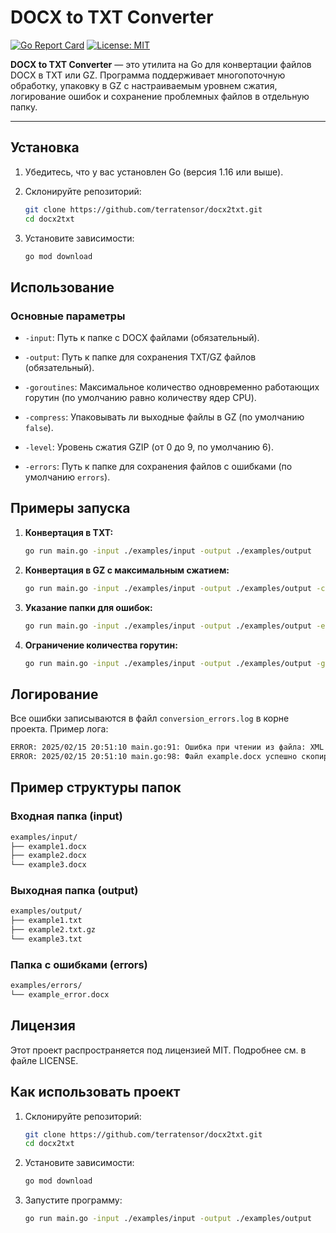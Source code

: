 # DOCX to TXT Converter

[![Go Report Card](https://goreportcard.com/badge/github.com/terratensor/docx2txt)](https://goreportcard.com/report/github.com/terratensor/docx2txt)
[![License: MIT](https://img.shields.io/badge/License-MIT-blue.svg)](https://opensource.org/licenses/MIT)

**DOCX to TXT Converter** — это утилита на Go для конвертации файлов DOCX в TXT или GZ. Программа поддерживает многопоточную обработку, упаковку в GZ с настраиваемым уровнем сжатия, логирование ошибок и сохранение проблемных файлов в отдельную папку.

---

## Установка

1. Убедитесь, что у вас установлен Go (версия 1.16 или выше).
2. Склонируйте репозиторий:

   ```bash
   git clone https://github.com/terratensor/docx2txt.git
   cd docx2txt
   ```
3. Установите зависимости:

   ```bash
   go mod download
   ```

## Использование

### Основные параметры
- `-input`: Путь к папке с DOCX файлами (обязательный).

- `-output`: Путь к папке для сохранения TXT/GZ файлов (обязательный).

- `-goroutines`: Максимальное количество одновременно работающих горутин (по умолчанию равно количеству ядер CPU).

- `-compress`: Упаковывать ли выходные файлы в GZ (по умолчанию `false`).

- `-level`: Уровень сжатия GZIP (от 0 до 9, по умолчанию 6).

- `-errors`: Путь к папке для сохранения файлов с ошибками (по умолчанию `errors`).

## Примеры запуска
1. **Конвертация в TXT:**

   ```bash
   go run main.go -input ./examples/input -output ./examples/output
   ```
2. **Конвертация в GZ с максимальным сжатием:**

   ```bash
   go run main.go -input ./examples/input -output ./examples/output -compress -level 9
   ```
3. **Указание папки для ошибок:**

   ```bash
   go run main.go -input ./examples/input -output ./examples/output -errors ./examples/errors
   ```
4. **Ограничение количества горутин:**

   ```bash
   go run main.go -input ./examples/input -output ./examples/output -goroutines 4
   ```

## Логирование

Все ошибки записываются в файл `conversion_errors.log` в корне проекта. Пример лога:

```bash
ERROR: 2025/02/15 20:51:10 main.go:91: Ошибка при чтении из файла: XML syntax error on line 2: illegal character code U+000B
ERROR: 2025/02/15 20:51:10 main.go:98: Файл example.docx успешно скопирован в папку с ошибками: errors/example.docx
```

## Пример структуры папок
### Входная папка (input)
```bash
examples/input/
├── example1.docx
├── example2.docx
└── example3.docx
```

### Выходная папка (output)
```bash
examples/output/
├── example1.txt
├── example2.txt.gz
└── example3.txt
```

### Папка с ошибками (errors)
```bash
examples/errors/
└── example_error.docx
```

## Лицензия
Этот проект распространяется под лицензией MIT. Подробнее см. в файле LICENSE.

## Как использовать проект

1. Склонируйте репозиторий:

   ```bash
   git clone https://github.com/terratensor/docx2txt.git
   cd docx2txt
   ```

2. Установите зависимости:

   ```bash
   go mod download
   ```
   
3. Запустите программу:

   ```bash
   go run main.go -input ./examples/input -output ./examples/output
   ```